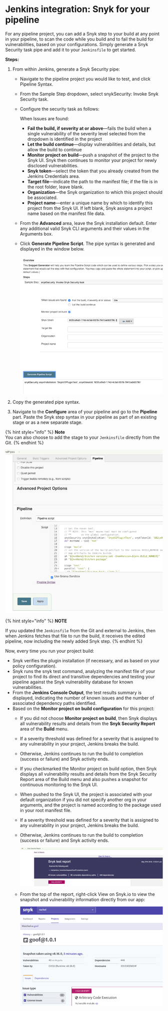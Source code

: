 # Jenkins integration: Snyk for your pipeline

For any pipeline project, you can add a Snyk step to your build at any point in your pipeline, to scan the code while you build and to fail the build for vulnerabilities, based on your configurations. Simply generate a Snyk Security task pipe and add it to your `Jenkinsfile` to get started.

**Steps:**

1. From within Jenkins, generate a Snyk Security pipe:
   * Navigate to the pipeline project you would like to test, and click Pipeline Syntax.
   * From the Sample Step dropdown, select snykSecurity: Invoke Snyk Security task.
   * Configure the security task as follows:

     When Issues are found:

     * **Fail the build, if severity at or above**—fails the build when a single vulnerability of the severity level selected from the dropdown is identified in the project
     * **Let the build continue**—display vulnerabilities and details, but allow the build to continue
     * **Monitor project on build**—push a snapshot of the project to the Snyk UI. Snyk then continues to monitor your project for newly disclosed vulnerabilities.
     * **Snyk token**—select the token that you already created from the Jenkins Credentials area.
     * **Target file**—indicate the path to the manifest file; if the file is in the root folder, leave blank.
     * **Organization**—the Snyk organization to which this project should be associated.
     * **Project name**—enter a unique name by which to identify this project from the Snyk UI. If left blank, Snyk assigns a project name based on the manifest file data.

   * From the **Advanced** area, leave the Snyk installation default. Enter any additional valid Snyk CLI arguments and their values in the Arguments box.
   * Click **Generate Pipeline Script**. The pipe syntax is generated and displayed in the window below.

     ![image8.png](../../.gitbook/assets/uuid-0291a859-7607-138a-b61c-0dbdc395e4c5-en.png)

2. Copy the generated pipe syntax.
3. Navigate to the **Configure** area of your pipeline and go to the **Pipeline** part. Paste the Snyk step syntax in your pipeline as part of an existing stage or as a new separate stage.

{% hint style="info" %}
**Note**  
You can also choose to add the stage to your `Jenkinsfile` directly from the Git.
{% endhint %}

![image9.png](../../.gitbook/assets/uuid-ab230996-8e5a-af77-6d44-36f67e2d827d-en.png)


{% hint style="info" %}
**NOTE**

If you updated the `Jenkinsfile` from the Git and external to Jenkins, then when Jenkins fetches that file to run the build, it receives the edited pipeline, now including the newly added Snyk step.
{% endhint %}

Now, every time you run your project build:

* Snyk verifies the plugin installation \(if necessary, and as based on your policy configuration\).
* Snyk runs the snyk test command, analyzing the manifest file of your project to find its direct and transitive dependencies and testing your pipeline against the Snyk vulnerability database for known vulnerabilities.
* From the **Jenkins Console Output**, the test results summary is displayed, indicating the number of known issues and the number of associated dependency paths identified.
* Based on the **Monitor project on build configuration** for this project:
  * If you did not choose **Monitor project on build**, then Snyk displays all vulnerability results and details from the **Snyk Security Report** area of the **Build** menu.
  * If a severity threshold was defined for a severity that is assigned to any vulnerability in your project, Jenkins breaks the build.
  * Otherwise, Jenkins continues to run the build to completion \(success or failure\) and Snyk activity ends.
  * If you checkmarked the Monitor project on build option, then Snyk displays all vulnerability results and details from the Snyk Security Report area of the Build menu and also pushes a snapshot for continuous monitoring to the Snyk UI.
  * When pushed to the Snyk UI, the project is associated with your default organization if you did not specify another org in your arguments, and the project is named according to the package used in your root manifest file.
  * If a severity threshold was defined for a severity that is assigned to any vulnerability in your project, Jenkins breaks the build.
  * Otherwise, Jenkins continues to run the build to completion \(success or failure\) and Snyk activity ends.

    ![image7.png](../../.gitbook/assets/ci-cd%20%282%29%20%282%29%20%282%29.png)


  * From the top of the report, right-click View on Snyk.io to view the snapshot and vulnerability information directly from our app:

    ![image10.png](../../.gitbook/assets/uuid-810f5c24-fc0d-7996-1fea-6f67b52ee631-en.png)


